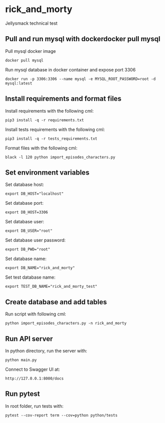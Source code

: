 # rick_and_morty
Jellysmack technical test

## Pull and run mysql with dockerdocker pull mysql

Pull mysql docker image
```commandline
docker pull mysql
```

Run mysql database in docker container and expose port 3306
```commandline
docker run -p 3306:3306 --name mysql -e MYSQL_ROOT_PASSWORD=root -d mysql:latest
```

## Install requirements and format files
Install requirements with the following cml:
```commandline
pip3 install -q -r requirements.txt
```
Install tests requirements with the following cml:
```commandline
pip3 install -q -r tests_requirements.txt
```
Format files with the following cml:
```commandline
black -l 120 python import_episodes_characters.py
```

## Set environment variables
Set database host:
```commandline
export DB_HOST="localhost"
```
Set database port:
```commandline
export DB_HOST=3306
```
Set database user:
```commandline
export DB_USER="root"
```
Set database user password:
```commandline
export DB_PWD="root"
```
Set database name:
```commandline
export DB_NAME="rick_and_morty"
```
Set test database name:
```commandline
export TEST_DB_NAME="rick_and_morty_test"
```
## Create database and add tables
Run script with following cml:
```commandline
python import_episodes_characters.py -n rick_and_morty
```

## Run API server
In python directory, run the server with:
```commandline
python main.py
```
Connect to Swagger UI at:
```commandline
http://127.0.0.1:8000/docs
```

## Run pytest
In root folder, run tests with:
```commandline
pytest --cov-report term --cov=python python/tests
```
